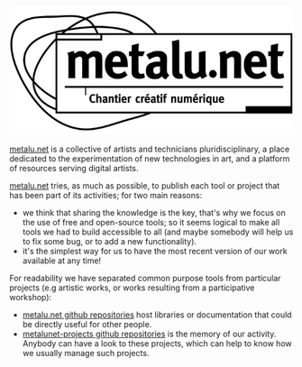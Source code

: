 ![metalu.net-logo](img/logo-metalu-net.png)


[metalu.net](metalu.net) is a collective of artists and technicians pluridisciplinary, a place dedicated to the experimentation of new technologies in art, and a platform of resources serving digital artists.

[metalu.net](metalu.net) tries, as much as possible, to publish each tool or project that has been part of its activities; for two main reasons:

- we think that sharing the knowledge is the key, that's why we focus on the use of free and open-source tools; so it seems logical to make all tools we had to build accessible to all (and maybe somebody will help us to fix some bug, or to add a new functionality).
- it's the simplest way for us to have the most recent version of our work available at any time!

For readability we have separated common purpose tools from particular projects (e.g artistic works, or works resulting from a participative workshop):

- [metalu.net github repositories](https://github.com/MetaluNet) host libraries or documentation that could be directly useful for other people. 
- [metalunet-projects github repositories](https://github.com/MetaluNet) is the memory of our activity. Anybody can have a look to these projects, which can help to know how we usually manage such projects.


